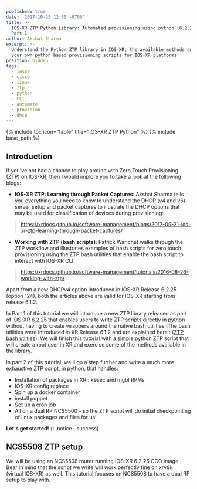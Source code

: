 ```yaml
---
published: true
date: '2017-10-25 12:50 -0700'
title: >-
  IOS-XR ZTP Python Library: Automated provisioning using python (6.2.25+) -
  Part 1 
author: Akshat Sharma
excerpt: >-
  Understand the Python ZTP library in IOS-XR, the available methods and build
  your own python based provisioning scripts for IOS-XR platforms.
position: hidden
tags:
  - iosxr
  - cisco
  - linux
  - ztp
  - python
  - CLI
  - automate
  - provision
  - dhcp
---
```


{% include toc icon="table" title="IOS-XR ZTP Python" %}
{% include base_path %}

## Introduction

If you've not had a chance to play around with Zero Touch Provisioning (ZTP) on IOS-XR, then I would implore you to take a look at the following blogs:

*  **IOS-XR ZTP: Learning through Packet Captures**: Akshat Sharma tells you everything you need to know to understand the DHCP (v4 and v6) server setup and packet captures to illustrate the DHCP options that may be used for classification of devices during provisioning:
><https://xrdocs.github.io/software-management/blogs/2017-09-21-ios-xr-ztp-learning-through-packet-captures/>

*  **Working with ZTP (bash scripts)**: Patrick Warichet walks through the ZTP workflow and illustrates examples of bash scripts for zero touch provisioning using the ZTP bash utilities that enable the bash script to interact with IOS-XR CLI.
><https://xrdocs.github.io/software-management/tutorials/2016-08-26-working-with-ztp/>

Apart from a new DHCPv4 option introduced in IOS-XR Release 6.2.25 (option 124), both the articles above are valid for IOS-XR starting from release 6.1.2.


In Part 1 of this tutorial we will introduce a new ZTP library released as part of IOS-XR 6.2.25 that enables users to write ZTP scripts directly in python without having to create wrappers around the native bash utilities (The bash utilities were introduced in XR Release 6.1.2 and are explained here : ([ZTP bash utilties](https://xrdocs.github.io/software-management/tutorials/2016-08-26-working-with-ztp/#ztp-utilities)). We will finish this tutorial with a simple python ZTP script that will create a root user in XR and exercise some of the methods available in the library. 

In part 2 of this tutorial, we'll go a step further and write a much more exhaustive ZTP script, in python, that handles:
  * Installation of packages in XR : k9sec and mgbl RPMs
  * IOS-XR config replace
  * Spin up a docker container 
  * install puppet
  * Set up a cron job
  * All on a dual RP NCS5500 - so the ZTP script will do initial checkpointing of linux packages and files for us!


**Let's get started!**
{: .notice--success}


## NCS5508 ZTP setup


We will be using an NCS5508 router running IOS-XR 6.2.25 CCO image. Bear in mind that the script we write will work perfectly fine on xrv9k (virtual IOS-XR) as well. This tutorial focuses on NCS5508 to have a dual RP setup to play with. 









